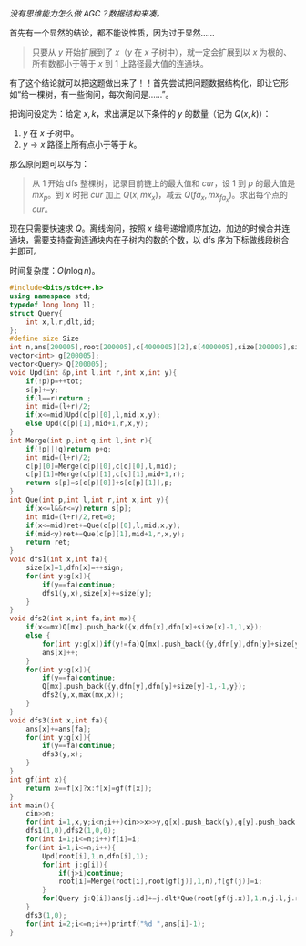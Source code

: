 *没有思维能力怎么做 AGC？数据结构来凑。*

首先有一个显然的结论，都不能说性质，因为过于显然……

> 只要从 $y$ 开始扩展到了 $x$（$y$ 在 $x$ 子树中），就一定会扩展到以 $x$ 为根的、所有数都小于等于 $x$ 到 $1$ 上路径最大值的连通块。

有了这个结论就可以把这题做出来了！！首先尝试把问题数据结构化，即让它形如“给一棵树，有一些询问，每次询问是……”。

把询问设定为：给定 $x,k$，求出满足以下条件的 $y$ 的数量（记为 $Q(x,k)$）：

1. $y$ 在 $x$ 子树中。
2. $y\to x$ 路径上所有点小于等于 $k$。

那么原问题可以写为：

> 从 1 开始 dfs 整棵树，记录目前链上的最大值和 $cur$，设 $1$ 到 $p$ 的最大值是 $mx_p$。到 $x$ 时把 $cur$ 加上 $Q(x,mx_x)$，减去 $Q(fa_x,mx_{fa_x})$。求出每个点的 $cur$。

现在只需要快速求 $Q$。离线询问，按照 $x$ 编号递增顺序加边，加边的时候合并连通块，需要支持查询连通块内在子树内的数的个数，以 dfs 序为下标做线段树合并即可。

时间复杂度：$O(n\log n)$。

```cpp
#include<bits/stdc++.h>
using namespace std;
typedef long long ll;
struct Query{
	int x,l,r,dlt,id;
};
#define size Size
int n,ans[200005],root[200005],c[4000005][2],s[4000005],size[200005],sign,dfn[200005],tot,f[200005];
vector<int> g[200005];
vector<Query> Q[200005];
void Upd(int &p,int l,int r,int x,int y){
	if(!p)p=++tot;
	s[p]+=y;
	if(l==r)return ;
	int mid=(l+r)/2;
	if(x<=mid)Upd(c[p][0],l,mid,x,y);
	else Upd(c[p][1],mid+1,r,x,y);
}
int Merge(int p,int q,int l,int r){
	if(!p||!q)return p+q;
	int mid=(l+r)/2;
	c[p][0]=Merge(c[p][0],c[q][0],l,mid);
	c[p][1]=Merge(c[p][1],c[q][1],mid+1,r);
	return s[p]=s[c[p][0]]+s[c[p][1]],p;
}
int Que(int p,int l,int r,int x,int y){
	if(x<=l&&r<=y)return s[p];
	int mid=(l+r)/2,ret=0;
	if(x<=mid)ret+=Que(c[p][0],l,mid,x,y);
	if(mid<y)ret+=Que(c[p][1],mid+1,r,x,y);
	return ret;
}
void dfs1(int x,int fa){
	size[x]=1,dfn[x]=++sign;
	for(int y:g[x]){
		if(y==fa)continue;
		dfs1(y,x),size[x]+=size[y];
	}
}
void dfs2(int x,int fa,int mx){
	if(x<=mx)Q[mx].push_back({x,dfn[x],dfn[x]+size[x]-1,1,x});
	else {
		for(int y:g[x])if(y!=fa)Q[mx].push_back({y,dfn[y],dfn[y]+size[y]-1,1,x});
		ans[x]++;
	}
	for(int y:g[x]){
		if(y==fa)continue;
		Q[mx].push_back({y,dfn[y],dfn[y]+size[y]-1,-1,y});
		dfs2(y,x,max(mx,x));
	}
}
void dfs3(int x,int fa){
	ans[x]+=ans[fa];
	for(int y:g[x]){
		if(y==fa)continue;
		dfs3(y,x);
	}
}
int gf(int x){
	return x==f[x]?x:f[x]=gf(f[x]);
}
int main(){
	cin>>n;
	for(int i=1,x,y;i<n;i++)cin>>x>>y,g[x].push_back(y),g[y].push_back(x);
	dfs1(1,0),dfs2(1,0,0);
	for(int i=1;i<=n;i++)f[i]=i;
	for(int i=1;i<=n;i++){
		Upd(root[i],1,n,dfn[i],1);
		for(int j:g[i]){
			if(j>i)continue;
			root[i]=Merge(root[i],root[gf(j)],1,n),f[gf(j)]=i;
		}
		for(Query j:Q[i])ans[j.id]+=j.dlt*Que(root[gf(j.x)],1,n,j.l,j.r);
	}
	dfs3(1,0);
	for(int i=2;i<=n;i++)printf("%d ",ans[i]-1);
}
```